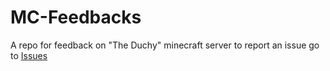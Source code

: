 # MC-Feedbacks
A repo for feedback on "The Duchy" minecraft server
to report an issue go to [Issues](https://github.com/The-Duchy/MC-Feedbacks/issues)
